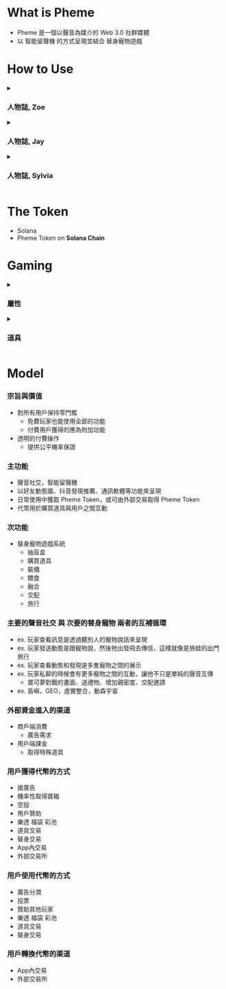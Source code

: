 # What is Pheme

* Pheme 是一個以聲音為媒介的 Web 3.0 社群媒體
* 以 智能留聲機 的方式呈現並結合 替身寵物遊戲

# How to Use

<details>
  <summary><h3>人物誌, Zoe</h3></summary>

```
女, 31 教育業

```

</details>

<details>
  <summary><h3>人物誌, Jay</h3></summary>

```
男, 27 上班族 

```

</details>

<details>
  <summary><h3>人物誌, Sylvia</h3></summary>

```
女, 23 學生

```

</details>

# The Token

* Solana
* Pheme Token on **Solana Chain**

# Gaming

<details>
  <summary><h3>屬性</h3></summary>

  <details>
    <summary>生理數值</summary>
    <ul>
      <li>年齡</li>
      <ul>
        <li>範圍 0 day ~ ?</li>
        <li>遊戲時間跟現實生活中有比例關係</li>
        <li>育兒功能</li>
      </ul>
      <li>性別值</li>
       <ul>
        <li>範圍 0% ~ 100%</li>
        <li>根據吃的食物影響</li>
        <li>育兒功能</li>
      </ul>
      <li>身高</li>
      <ul>
        <li>範圍 10cm ~ ?</li>
        <li>根據吃的食物影響</li>
        <li>影響外觀</li>
      </ul> 
      <li>體重</li>
      <ul>
        <li>範圍 100g ~ ?</li>
        <li>根據吃的食物影響</li>
        <li>影響外觀</li>
      </ul>
    </ul>
  </details>

  <details>
    <summary>基礎數值</summary>
    <ul>
      <li>耐力</li>
      <ul>
        <li>範圍 0 ~ 100</li>
        <li>透過吃食物補充</li>
        <li>進行互動功能 (旅行, 對戰, etc.) 時消耗</li>
      </ul>
      <li>力量</li>
      <ul>
        <li>範圍 1 ~ ?</li>
        <li>升級時改變，餵食藥品或是裝備道具可改變</li>
        <li>互動功能的基準 (旅行, 對戰, etc.)</li>
      </ul>
      <li>智力</li>
      <ul>
        <li>範圍 1 ~ ?</li>
        <li>升級時改變，餵食藥品或是裝備道具可改變</li>
        <li>互動功能的基準 (旅行, 對戰, etc.)</li>
      </ul> 
      <li>敏捷</li>
      <ul>
        <li>範圍 1 ~ ?</li>
        <li>升級時改變，餵食藥品或是裝備道具可改變</li>
        <li>互動功能的基準 (旅行, 對戰, etc.)</li>
      </ul>
      <li>幸運</li>
      <ul>
        <li>範圍 1 ~ ?</li>
        <li>升級時改變，餵食藥品或是裝備道具可改變</li>
        <li>互動功能的基準 (旅行, 對戰, etc.)</li>
      </ul>
    </ul>
  </details>

  <details>
    <summary>其他數值</summary>
    <ul>
      <li>等級</li>
      <ul>
        <li>範圍 0 ~ 99</li>
        <li>等級 = 經驗值 / 100</li>
        <li>影響外觀</li>
      </ul>
      <li>經驗值</li>
      <ul>
        <li>範圍 0 ~ 99</li>
        <li>進行互動功能 (旅行, 對戰, etc.) 時獲得</li>
        <li>等級 = 經驗值 / 100</li>
      </ul>
      <li>稀有度</li>
      <ul>
        <li>範圍 0 ~ ?，以區間做為區隔並以顏色代表，玩家不會直接知道個體值</li>
        <li>出生的時候決定，融合時機率性改變，育兒時機率性遺傳</li>
        <li>影響基礎數值</li>
      </ul>
      <li>育兒次數</li>
      <ul>
        <li>https://wiki.52poke.com/wiki/%E7%89%B9%E6%80%A7%E5%88%97%E8%A1%A8</li>
        <li>出生的時候決定，融合時機率性改變，育兒時機率性遺傳</li>
        <li>影響基礎數值，影響互動功能/li>
      </ul>
      <li>特性</li>
      <ul>
        <li>範圍 0 ~ 7</li>
        <li>交配後累加，融合後歸零</li>
        <li>限制育兒次數</li>
      </ul>
    </ul>
  </details>
</details>

<details>
  <summary><h3>道具</h3></summary>

  <details>
    <summary>影響本體的道具</summary>
    <ul>
      <li>變聲器 -> 改變輸出的聲音</li>
        <ul>
          <li>老人變聲器</li>
          <li>女孩變聲器</li>
          <li>機器人變聲器</li>
          <li>...</li>
        </ul>
      <li>麥克風 -> 提高聲音輸入的限制時長</li>
        <ul>
          <li>青銅麥克風 ~ 1 分鐘</li>
          <li>白銀麥克風 ~ 1 分鐘</li>
          <li>黃金變聲器 ~ 5 分鐘</li>
          <li>...</li>
        </ul>
      <li>大聲公 -> 廣播功能</li>
        <ul>
          <li>紅色大聲公 擴散等級 1</li>
          <li>藍色大聲公 擴散等級 2</li>
          <li>綠色大聲公 擴散等級 3</li>
          <li>...</li>
        </ul>
    </ul>
  </details>

  <details>
    <summary>影響替身的道具</summary>
    <ul>
      <li>食物 - 補充耐力的同時可改變性別值、身高、體重</li>
      <ul>
        <li>一般飼料，性別值 +0 / 身高 +0 / 體重 +0 / 耐力 +5</li>
        <li>...</li>
      </ul>
      <li>藥品 - 增加基礎數值如力量、智力、敏捷、幸運</li>
      <ul>
        <li>力量藥水，力量 +1 / 智力 +0 / 敏捷 +0 / 幸運 +0</li>
        <li>智力藥水，力量 +0 / 智力 +1 / 敏捷 +0 / 幸運 +0</li>
        <li>敏捷藥水，力量 +0 / 智力 +0 / 敏捷 +1 / 幸運 +0</li>
        <li>幸運藥水，力量 +0 / 智力 +0 / 敏捷 +0 / 幸運 +1</li>
        <li>...</li>
      </ul>
      <li>裝飾 - 改變外觀和數值</li>
      <ul>
        <li>帽子，性別值 +0 / 耐力 +5 / 力量 +1 / 智力 +0 / 敏捷 +0 / 幸運 +0</li>
        <li>眼鏡，性別值 +0 / 耐力 +5 / 力量 +1 / 智力 +0 / 敏捷 +0 / 幸運 +0</li>
        <li>靈氣，性別值 +0 / 耐力 +5 / 力量 +1 / 智力 +0 / 敏捷 +0 / 幸運 +0</li> 
        <li>...</li>
      </ul>
    </ul>
  </details>

  <details>
    <summary>盲盒</summary>
    <ul>
      <li>寵物盲盒 - 取得額外的寵物</li>
      <ul>
        <li></li>
      </ul>
      <li>道具盲盒 - 獲得道具</li>
      <ul>
        <li></li>
      </ul>
    </ul>
  </details>
</details>

# Model

### 宗旨與價值

* 對所有用戶保持零門檻
    * 免費玩家也能使用全部的功能
    * 付費用戶獲得的應為附加功能
* 透明的付費操作
    * 提供公平機率保證

### 主功能

* 聲音社交，智能留聲機
* 以好友動態牆、抖音發現推薦、通訊軟體等功能來呈現
* 日常使用中獲取 Pheme Token，或可由外部交易取得 Pheme Token
* 代幣用於購買道具與用戶之間互動

### 次功能

* 替身寵物遊戲系統
    * 抽盲盒
    * 購買道具
    * 裝備
    * 餵食
    * 融合
    * 交配
    * 旅行

### 主要的聲音社交 與 次要的替身寵物 兩者的互補循環

* ex. 玩家查看訊息是透過聽別人的寵物說話來呈現
* ex. 玩家發送動態是跟寵物說，然後牠出發飛去傳信，這樣就像是旅蛙的出門旅行
* ex. 玩家查看動態和發現是多隻寵物之間的展示
* ex. 玩家私聊的時候會有更多寵物之間的互動，讓他不只是單純的聲音互傳
    * 寶可夢對戰的畫面、送禮物、增加親密度、交配邀請
* ex. 島嶼，GEO，虛實整合，動森宇宙

### 外部資金進入的渠道

* 商戶端消費
    * 廣告需求
* 用戶端課金
    * 取得特殊道具

### 用戶獲得代幣的方式

* 搶廣告
* 機率性取得寶箱
* 空投
* 用戶贊助
* 樂透 福袋 彩池
* 道具交易
* 替身交易
* App內交易
* 外部交易所

### 用戶使用代幣的方式

* 廣告分潤
* 投票
* 贊助其他玩家
* 樂透 福袋 彩池
* 道具交易
* 替身交易

### 用戶轉換代幣的渠道

* App內交易
* 外部交易所
